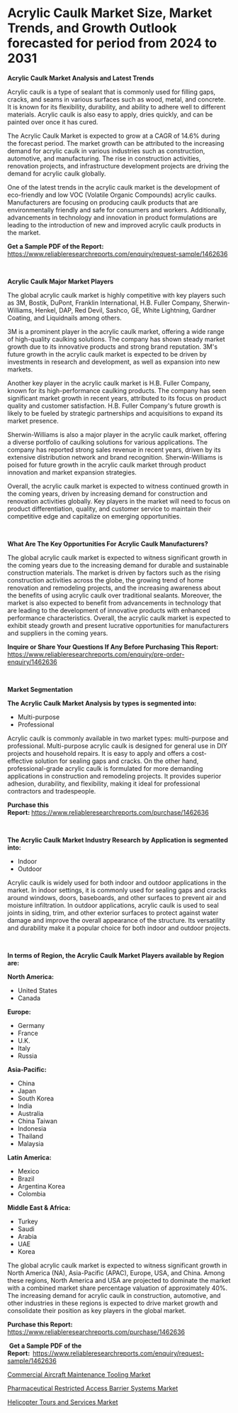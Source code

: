 <p><h1>Acrylic Caulk Market Size, Market Trends, and Growth Outlook forecasted for period from 2024 to 2031</h1></p><p><strong>Acrylic Caulk Market Analysis and Latest Trends</strong></p>
<p><p>Acrylic caulk is a type of sealant that is commonly used for filling gaps, cracks, and seams in various surfaces such as wood, metal, and concrete. It is known for its flexibility, durability, and ability to adhere well to different materials. Acrylic caulk is also easy to apply, dries quickly, and can be painted over once it has cured.</p><p>The Acrylic Caulk Market is expected to grow at a CAGR of 14.6% during the forecast period. The market growth can be attributed to the increasing demand for acrylic caulk in various industries such as construction, automotive, and manufacturing. The rise in construction activities, renovation projects, and infrastructure development projects are driving the demand for acrylic caulk globally.</p><p>One of the latest trends in the acrylic caulk market is the development of eco-friendly and low VOC (Volatile Organic Compounds) acrylic caulks. Manufacturers are focusing on producing caulk products that are environmentally friendly and safe for consumers and workers. Additionally, advancements in technology and innovation in product formulations are leading to the introduction of new and improved acrylic caulk products in the market.</p></p>
<p><strong>Get a Sample PDF of the Report:&nbsp;</strong> <a href="https://www.reliableresearchreports.com/enquiry/request-sample/1462636">https://www.reliableresearchreports.com/enquiry/request-sample/1462636</a></p>
<p>&nbsp;</p>
<p><strong>Acrylic Caulk Major Market Players</strong></p>
<p><p>The global acrylic caulk market is highly competitive with key players such as 3M, Bostik, DuPont, Franklin International, H.B. Fuller Company, Sherwin-Williams, Henkel, DAP, Red Devil, Sashco, GE, White Lightning, Gardner Coating, and Liquidnails among others.</p><p>3M is a prominent player in the acrylic caulk market, offering a wide range of high-quality caulking solutions. The company has shown steady market growth due to its innovative products and strong brand reputation. 3M's future growth in the acrylic caulk market is expected to be driven by investments in research and development, as well as expansion into new markets.</p><p>Another key player in the acrylic caulk market is H.B. Fuller Company, known for its high-performance caulking products. The company has seen significant market growth in recent years, attributed to its focus on product quality and customer satisfaction. H.B. Fuller Company's future growth is likely to be fueled by strategic partnerships and acquisitions to expand its market presence.</p><p>Sherwin-Williams is also a major player in the acrylic caulk market, offering a diverse portfolio of caulking solutions for various applications. The company has reported strong sales revenue in recent years, driven by its extensive distribution network and brand recognition. Sherwin-Williams is poised for future growth in the acrylic caulk market through product innovation and market expansion strategies.</p><p>Overall, the acrylic caulk market is expected to witness continued growth in the coming years, driven by increasing demand for construction and renovation activities globally. Key players in the market will need to focus on product differentiation, quality, and customer service to maintain their competitive edge and capitalize on emerging opportunities.</p></p>
<p>&nbsp;</p>
<p><strong>What Are The Key Opportunities For Acrylic Caulk Manufacturers?</strong></p>
<p><p>The global acrylic caulk market is expected to witness significant growth in the coming years due to the increasing demand for durable and sustainable construction materials. The market is driven by factors such as the rising construction activities across the globe, the growing trend of home renovation and remodeling projects, and the increasing awareness about the benefits of using acrylic caulk over traditional sealants. Moreover, the market is also expected to benefit from advancements in technology that are leading to the development of innovative products with enhanced performance characteristics. Overall, the acrylic caulk market is expected to exhibit steady growth and present lucrative opportunities for manufacturers and suppliers in the coming years.</p></p>
<p><strong>Inquire or Share Your Questions If Any Before Purchasing This Report:</strong> <a href="https://www.reliableresearchreports.com/enquiry/pre-order-enquiry/1462636">https://www.reliableresearchreports.com/enquiry/pre-order-enquiry/1462636</a></p>
<p>&nbsp;</p>
<p><strong>Market Segmentation</strong></p>
<p><strong>The Acrylic Caulk Market Analysis by types is segmented into:</strong></p>
<p><ul><li>Multi-purpose</li><li>Professional</li></ul></p>
<p><p>Acrylic caulk is commonly available in two market types: multi-purpose and professional. Multi-purpose acrylic caulk is designed for general use in DIY projects and household repairs. It is easy to apply and offers a cost-effective solution for sealing gaps and cracks. On the other hand, professional-grade acrylic caulk is formulated for more demanding applications in construction and remodeling projects. It provides superior adhesion, durability, and flexibility, making it ideal for professional contractors and tradespeople.</p></p>
<p><strong>Purchase this Report:&nbsp;</strong><a href="https://www.reliableresearchreports.com/purchase/1462636">https://www.reliableresearchreports.com/purchase/1462636</a></p>
<p>&nbsp;</p>
<p><strong>The Acrylic Caulk Market Industry Research by Application is segmented into:</strong></p>
<p><ul><li>Indoor</li><li>Outdoor</li></ul></p>
<p><p>Acrylic caulk is widely used for both indoor and outdoor applications in the market. In indoor settings, it is commonly used for sealing gaps and cracks around windows, doors, baseboards, and other surfaces to prevent air and moisture infiltration. In outdoor applications, acrylic caulk is used to seal joints in siding, trim, and other exterior surfaces to protect against water damage and improve the overall appearance of the structure. Its versatility and durability make it a popular choice for both indoor and outdoor projects.</p></p>
<p>&nbsp;</p>
<p><strong>In terms of Region, the Acrylic Caulk Market Players available by Region are:</strong></p>
<p>
    <p> <strong> North America: </strong>
        <ul>
            <li>United States</li>
            <li>Canada</li>
        </ul>
        </p> 
    <p> <strong> Europe: </strong>
        <ul>
            <li>Germany</li>
            <li>France</li>
            <li>U.K.</li>
            <li>Italy</li>
            <li>Russia</li>
        </ul>
        </p> 
    <p> <strong> Asia-Pacific: </strong>
        <ul>
            <li>China</li>
            <li>Japan</li>
            <li>South Korea</li>
            <li>India</li>
            <li>Australia</li>
            <li>China Taiwan</li>
            <li>Indonesia</li>
            <li>Thailand</li>
            <li>Malaysia</li>
        </ul>
        </p> 
    <p> <strong> Latin America: </strong>
        <ul>
            <li>Mexico</li>
            <li>Brazil</li>
            <li>Argentina Korea</li>
            <li>Colombia</li>
        </ul>
        </p> 
    <p> <strong> Middle East & Africa: </strong>
        <ul>
            <li>Turkey</li>
            <li>Saudi</li>
            <li>Arabia</li>
            <li>UAE</li>
            <li>Korea</li>
        </ul>
    </p>
    </p>
<p><p>The global acrylic caulk market is expected to witness significant growth in North America (NA), Asia-Pacific (APAC), Europe, USA, and China. Among these regions, North America and USA are projected to dominate the market with a combined market share percentage valuation of approximately 40%. The increasing demand for acrylic caulk in construction, automotive, and other industries in these regions is expected to drive market growth and consolidate their position as key players in the global market.</p></p>
<p><strong>Purchase this Report: </strong><a href="https://www.reliableresearchreports.com/purchase/1462636">https://www.reliableresearchreports.com/purchase/1462636</a></p>
<p>&nbsp;<strong>Get a Sample PDF of the Report:&nbsp;&nbsp;</strong><a href="https://www.reliableresearchreports.com/enquiry/request-sample/1462636">https://www.reliableresearchreports.com/enquiry/request-sample/1462636</a></p>
<p><strong></strong></p>
<p><p><a href="https://view.publitas.com/reportprime-1/commercial-aircraft-maintenance-tooling-market-size-evaluating-its-market-trends-growth-and-projections-2023-2030/">Commercial Aircraft Maintenance Tooling Market</a></p><p><a href="https://view.publitas.com/reportprime-1/pharmaceutical-restricted-access-barrier-systems-market-size-evaluating-its-market-trends-growth-and-projections-2023-2030/">Pharmaceutical Restricted Access Barrier Systems Market</a></p><p><a href="https://view.publitas.com/reportprime-1/helicopter-tours-and-services-market-research-report-unlocks-analysis-on-the-market-financial-status-market-size-and-market-revenue-upto-2030/">Helicopter Tours and Services Market</a></p></p>